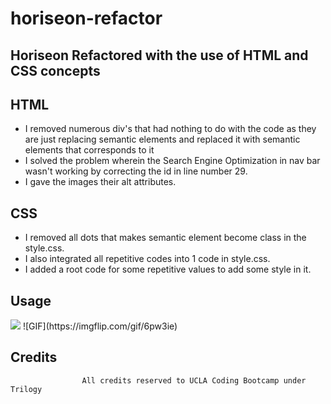 # horiseon-refactor



## Horiseon Refactored with the use of HTML and CSS concepts


 ## HTML

- I removed numerous div's that had nothing to do with the code as they are just replacing semantic elements and replaced it with semantic elements that corresponds to it
- I solved the problem wherein the Search Engine Optimization in nav bar wasn't working by correcting the id in line number 29.
- I gave the images their alt attributes.




 ## CSS
 
 
 
 - I removed all dots that makes semantic element become class in the style.css. 
 - I also integrated all repetitive codes into 1 code in style.css. 
 - I added a root code for some repetitive values to add some style in it. 

 ## Usage

<img src="horiseon-refactor\assets\Screenshot 2022-08-13 211207.png" />
![GIF](https://imgflip.com/gif/6pw3ie)





    




 ## Credits

                    All credits reserved to UCLA Coding Bootcamp under Trilogy




